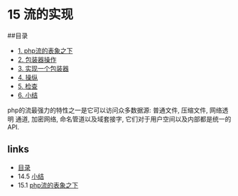# 15 流的实现

##目录

   * [1. php流的表象之下](<book/chapt15/15.1.md>)
   * [2. 包装器操作](<book/chapt15/15.2.md>)
   * [3. 实现一个包装器](<book/chapt15/15.3.md>)
   * [4. 操纵](15.4md)
   * [5. 检查](<book/chapt15/15.5.md>)
   * [6. 小结](<book/chapt15/15.6.md>)
   
php的流最强力的特性之一是它可以访问众多数据源: 普通文件, 压缩文件, 网络透明 通道, 加密网络, 命名管道以及域套接字, 它们对于用户空间以及内部都是统⼀的API.


## links
   * [目录](<book/preface.md>)
   * 14.5 [小结](<book/chapt14/14.5.md>)
   * 15.1 [php流的表象之下](<book/chapt15/15.1.md>)
